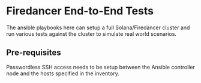 # Firedancer End-to-End Tests

The ansible playbooks here can setup a full Solana/Firedancer cluster and run
various tests against the cluster to simulate real world scenarios.

## Pre-requisites

Passwordless SSH access needs to be setup between the Ansible controller node
and the hosts specified in the inventory.